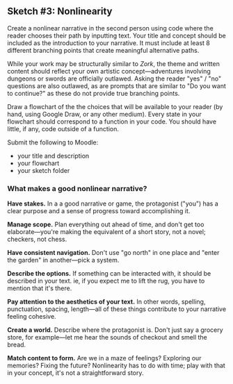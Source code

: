 ## Sketch #3: Nonlinearity

Create a nonlinear narrative in the second person using code where the reader chooses their path by inputting text. Your title and concept should be included as the introduction to your narrative. It must include at least 8 different branching points that create meaningful alternative paths.

While your work may be structurally similar to _Zork_, the theme and written content should reflect your own artistic concept—adventures involving dungeons or swords are officially outlawed. Asking the reader "yes" / "no" questions are also outlawed, as are prompts that are similar to "Do you want to continue?" as these do not provide true branching points.

Draw a flowchart of the the choices that will be available to your reader (by hand, using Google Draw, or any other medium). Every state in your flowchart should correspond to a function in your code. You should have little, if any, code outside of a function.


Submit the following to Moodle:
- your title and description
- your flowchart
- your sketch folder


### What makes a good nonlinear narrative?

**Have stakes.** In a a good narrative or game, the protagonist ("you") has a clear purpose and a sense of progress toward accomplishing it.

**Manage scope.** Plan everything out ahead of time, and don't get too elaborate—you're making the equivalent of a short story, not a novel; checkers, not chess.

**Have consistent navigation.** Don't use "go north" in one place and "enter the garden" in another—pick a system.

**Describe the options.** If something can be interacted with, it should be described in your text. ie, if you expect me to lift the rug, you have to mention that it's there.

**Pay attention to the aesthetics of your text.** In other words, spelling, punctuation, spacing, length—all of these things contribute to your narrative feeling cohesive.

**Create a world.** Describe where the protagonist is. Don't just say a grocery store, for example—let me hear the sounds of checkout and smell the bread.

**Match content to form.** Are we in a maze of feelings? Exploring our memories? Fixing the future? Nonlinearity has to do with time; play with that in your concept, it's not a straightforward story.
